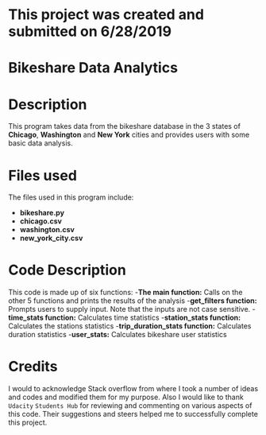 # **This project was created and submitted on 6/28/2019**

# **Bikeshare Data Analytics**

# **Description**
This program takes data from the bikeshare database in the 3 states of **Chicago**, **Washington** and **New York** cities and provides users with some basic data analysis.

# Files used
The files used in this program include:
- **bikeshare.py**
- **chicago.csv**
- **washington.csv**
- **new_york_city.csv**

# Code Description
This code is made up of six functions:
-**The main function:** Calls on the other 5 functions and prints the results of the analysis
-**get_filters function:** Prompts users to supply input. Note that the inputs are not case sensitive.
-**time_stats function:** Calculates time statistics
-**station_stats function:** Calculates the stations statistics
-**trip_duration_stats function:** Calculates duration statistics
-**user_stats:** Calculates bikeshare user statistics

# Credits
I would to acknowledge Stack overflow from where I took a number of ideas and codes and modified them for my purpose. Also I would like to thank `Udacity` `Students Hub` for reviewing and commenting on various aspects of this code. Their suggestions and steers helped me to successfully complete this project.
